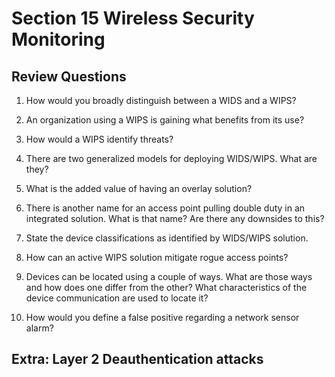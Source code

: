 # Section 15 Wireless Security Monitoring

## Review Questions

1. How would you broadly distinguish between a WIDS and a WIPS?

2. An organization using a WIPS is gaining what benefits from its use?

3. How would a WIPS identify threats?

4. There are two generalized models for deploying WIDS/WIPS. What are they?

5. What is the added value of having an overlay solution?

6. There is another name for an access point pulling double duty in an integrated solution. What is that name? Are there any downsides to this?

7. State the device classifications as identified by WIDS/WIPS solution.

8. How can an active WIPS solution mitigate rogue access points?

9. Devices can be located using a couple of ways. What are those ways and how does one differ from the other? What characteristics of the device communication are used to locate it?

10. How would you define a false positive regarding a network sensor alarm?

## Extra: Layer 2 Deauthentication attacks
